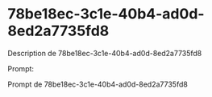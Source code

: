 # 78be18ec-3c1e-40b4-ad0d-8ed2a7735fd8

Description de 78be18ec-3c1e-40b4-ad0d-8ed2a7735fd8

Prompt:

Prompt de 78be18ec-3c1e-40b4-ad0d-8ed2a7735fd8